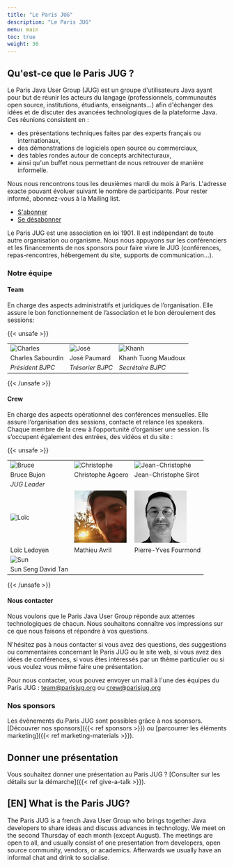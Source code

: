 ```yaml
---
title: "Le Paris JUG"
description: "Le Paris JUG"
menu: main
toc: true
weight: 30
---
```


## Qu'est-ce que le Paris JUG ?

Le Paris Java User Group (JUG) est un groupe d'utilisateurs Java ayant pour but de réunir les acteurs du langage (professionnels, communautés open source, institutions, étudiants, enseignants...) afin d'échanger des idées et de discuter des avancées technologiques de la plateforme Java. Ces réunions consistent en :

* des présentations techniques faites par des experts français ou internationaux,
* des démonstrations de logiciels open source ou commerciaux,
* des tables rondes autour de concepts architecturaux,
* ainsi qu'un buffet nous permettant de nous retrouver de manière informelle.

Nous nous rencontrons tous les deuxièmes mardi du mois à Paris.
L'adresse exacte pouvant évoluer suivant le nombre de participants. Pour rester informé, abonnez-vous à la Mailing list.

* [S'abonner](https://my.sendinblue.com/users/subscribe/js_id/2zu5c/id/1)
* [Se désabonner](https://my.sendinblue.com/users/unsubscribe/js_id/2zu5c/id/2)

Le Paris JUG est une association en loi 1901.
Il est indépendant de toute autre organisation ou organisme.
Nous nous appuyons sur les conférenciers et les financements de nos sponsors pour faire vivre le JUG (conférences, repas-rencontres, hébergement du site, supports de communication…).

### Notre équipe

#### Team

En charge des aspects administratifs et juridiques de l’organisation.
Elle assure le bon fonctionnement de l’association et le bon déroulement des sessions:

{{< unsafe >}}
<table class="team">
    <tr>
        <td><img src="charles.png" alt="Charles" class="avatar"></td>
        <td><img src="josé.png" alt="José" class="avatar"></td>
        <td><img src="khanh.png" alt="Khanh" class="avatar"></td>
    </tr>
    <tr>
        <td>Charles Sabourdin</td>
        <td>José Paumard</td>
        <td>Khanh Tuong Maudoux</td>
    </tr>
    <tr>
        <td><i>Président BJPC</i></td>
        <td><i>Trésorier BJPC</i></td>
        <td><i>Secrétaire BJPC</i></td>
    </tr>
</table>
{{< /unsafe >}}

#### Crew

En charge des aspects opérationnel des conférences mensuelles.
Elle assure l’organisation des sessions, contacte et relance les speakers. Chaque membre de la crew à l’opportunité d’organiser une session.
Ils s’occupent également des entrées, des vidéos et du site :

{{< unsafe >}}
<table class="team">
    <tr>
        <td><img src="bruce.png" alt="Bruce" class="avatar"></td>
        <td><img src="christophe-agoero.png" alt="Christophe" class="avatar"></td>
        <td><img src="jean-christophe.png" alt="Jean-Christophe" class="avatar"></td>
    </tr>
    <tr>
        <td>Bruce Bujon</td>
        <td>Christophe Agoero</td>
        <td>Jean-Christophe Sirot</td>
    </tr>
    <tr>
        <td><i>JUG Leader</i></td>
        <td></td>
        <td></td>
    </tr>
    <tr>
        <td><img src="loic.png" alt="Loïc" class="avatar"></td>
        <td><img src="mathieu.png" alt="Mathieu" class="avatar"></td>
        <td><img src="pierre-yves.png" alt="Pierre-Yves" class="avatar"></td>
    </tr>
    <tr>
        <td>Loïc Ledoyen</td>
        <td>Mathieu Avril</td>
        <td>Pierre-Yves Fourmond</td>
    </tr>
    <tr>
        <td><img src="sun.png" alt="Sun" class="avatar"></td>
    </tr>
    <tr>
        <td>Sun Seng David Tan</td>
    </tr>
</table>
{{< /unsafe >}}

#### Nous contacter

Nous voulons que le Paris Java User Group réponde aux attentes technologiques de chacun.
Nous souhaitons connaître vos impressions sur ce que nous faisons et répondre à vos questions.

N'hésitez pas à nous contacter si vous avez des questions, des suggestions ou commentaires concernant le Paris JUG ou le site web, si vous avez des idées de conférences, si vous êtes intéressés par un thème particulier ou si vous voulez vous même faire une présentation.

Pour nous contacter, vous pouvez envoyer un mail à l'une des équipes du Paris JUG : team@parisjug.org ou crew@parisjug.org

### Nos sponsors

Les évènements du Paris JUG sont possibles grâce à nos sponsors. [Découvrer nos sponsors]({{< ref sponsors >}}) ou [parcourrer les éléments marketing]({{< ref marketing-materials >}}).

## Donner une présentation

Vous souhaitez donner une présentation au Paris JUG ? [Consulter sur les détails sur la démarche]({{< ref give-a-talk >}}).

## [EN] What is the Paris JUG?

The Paris JUG is a french Java User Group who brings together Java developers to share ideas and discuss advances in technology.
We meet on the second Thursday of each month (except August).
The meetings are open to all, and usually consist of one presentation from developers, open source community, vendors, or academics. Afterwards we usually have an informal chat and drink to socialise.
